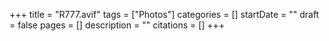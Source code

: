 +++
title = "R777.avif"
tags = ["Photos"]
categories = []
startDate = ""
draft = false
pages = []
description = ""
citations = []
+++
